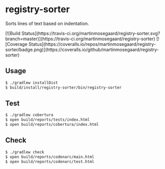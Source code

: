 # registry-sorter
Sorts lines of text based on indentation.

<span class="badges">
[![Build Status](https://travis-ci.org/martinmosegaard/registry-sorter.svg?branch=master)](https://travis-ci.org/martinmosegaard/registry-sorter)
[![Coverage Status](https://coveralls.io/repos/martinmosegaard/registry-sorter/badge.png)](https://coveralls.io/github/martinmosegaard/registry-sorter)
</span>

## Usage

```sh
$ ./gradlew installDist
$ build/install/registry-sorter/bin/registry-sorter
```

## Test

```sh
$ ./gradlew cobertura
$ open build/reports/tests/index.html
$ open build/reports/cobertura/index.html
```

## Check

```sh
$ ./gradlew check
$ open build/reports/codenarc/main.html
$ open build/reports/codenarc/test.html
```
